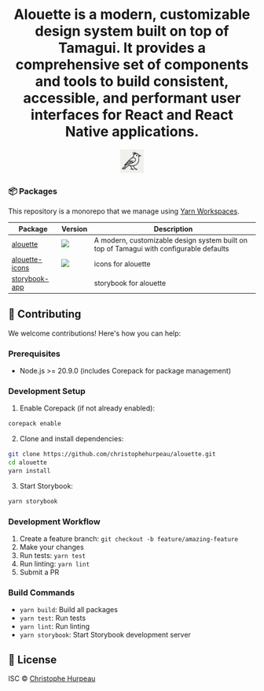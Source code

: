 <h1 align="center">
  Alouette is a modern, customizable design system built on top of Tamagui. It provides a comprehensive set of components and tools to build consistent, accessible, and performant user interfaces for React and React Native applications.
</h1>

<p align="center">
  <img src="./packages/storybook-native-app/assets/icon.png" width="48">
</p>

<h3>📦 Packages</h3>

This repository is a monorepo that we manage using [Yarn Workspaces](https://yarnpkg.com/features/workspaces).

| Package                                   | Version                                                                                                                              | Description                                                                             |
| ----------------------------------------- | ------------------------------------------------------------------------------------------------------------------------------------ | --------------------------------------------------------------------------------------- |
| [alouette](packages/alouette)             | <a href="https://npmjs.org/package/alouette"><img src="https://img.shields.io/npm/v/alouette.svg?style=flat-square"></a>             | A modern, customizable design system built on top of Tamagui with configurable defaults |
| [alouette-icons](packages/alouette-icons) | <a href="https://npmjs.org/package/alouette-icons"><img src="https://img.shields.io/npm/v/alouette-icons.svg?style=flat-square"></a> | icons for alouette                                                                      |
| [storybook-app](packages/storybook-app)   |                                                                                                                                      | storybook for alouette                                                                  |

## 🤝 Contributing

We welcome contributions! Here's how you can help:

### Prerequisites

- Node.js >= 20.9.0 (includes Corepack for package management)

### Development Setup

1. Enable Corepack (if not already enabled):

```bash
corepack enable
```

2. Clone and install dependencies:

```bash
git clone https://github.com/christophehurpeau/alouette.git
cd alouette
yarn install
```

3. Start Storybook:

```bash
yarn storybook
```

### Development Workflow

1. Create a feature branch: `git checkout -b feature/amazing-feature`
2. Make your changes
3. Run tests: `yarn test`
4. Run linting: `yarn lint`
5. Submit a PR

### Build Commands

- `yarn build`: Build all packages
- `yarn test`: Run tests
- `yarn lint`: Run linting
- `yarn storybook`: Start Storybook development server

## 📄 License

ISC © [Christophe Hurpeau](https://christophe.hurpeau.com)
